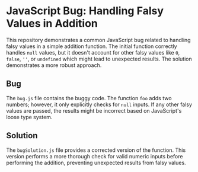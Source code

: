 # JavaScript Bug: Handling Falsy Values in Addition

This repository demonstrates a common JavaScript bug related to handling falsy values in a simple addition function.  The initial function correctly handles `null` values, but it doesn't account for other falsy values like `0`, `false`, `''`, or `undefined` which might lead to unexpected results. The solution demonstrates a more robust approach.

## Bug

The `bug.js` file contains the buggy code.  The function `foo` adds two numbers; however, it only explicitly checks for `null` inputs.  If any other falsy values are passed, the results might be incorrect based on JavaScript's loose type system.

## Solution

The `bugSolution.js` file provides a corrected version of the function.  This version performs a more thorough check for valid numeric inputs before performing the addition, preventing unexpected results from falsy values.